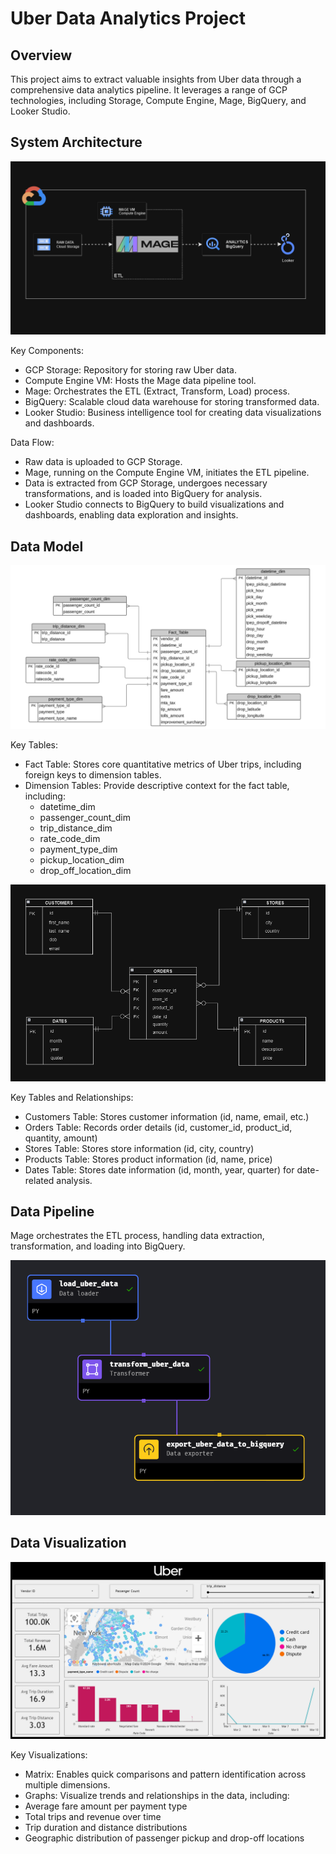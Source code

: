 
# Uber Data Analytics Project

## Overview

This project aims to extract valuable insights from Uber data through a comprehensive data analytics pipeline.
It leverages a range of GCP technologies, including Storage, Compute Engine, Mage, BigQuery, and Looker Studio.

## System Architecture

![System Architecture Diagram](uber_architecture.png)

Key Components:

- GCP Storage: Repository for storing raw Uber data.
- Compute Engine VM: Hosts the Mage data pipeline tool.
- Mage: Orchestrates the ETL (Extract, Transform, Load) process.
- BigQuery: Scalable cloud data warehouse for storing transformed data.
- Looker Studio: Business intelligence tool for creating data visualizations and dashboards.

Data Flow:

- Raw data is uploaded to GCP Storage.
- Mage, running on the Compute Engine VM, initiates the ETL pipeline.
- Data is extracted from GCP Storage, undergoes necessary transformations, and is loaded into BigQuery for analysis.
- Looker Studio connects to BigQuery to build visualizations and dashboards, enabling data exploration and insights.

## Data Model

![Fact-Dimension Table Diagram](factVSdim.png)

Key Tables:

- Fact Table: Stores core quantitative metrics of Uber trips, including foreign keys to dimension tables.
- Dimension Tables: Provide descriptive context for the fact table, including:
    - datetime_dim
    - passenger_count_dim
    - trip_distance_dim
    - rate_code_dim
    - payment_type_dim
    - pickup_location_dim
    - drop_off_location_dim

![Data Table Diagram](data_diagram.png)

Key Tables and Relationships:

- Customers Table: Stores customer information (id, name, email, etc.)
- Orders Table: Records order details (id, customer_id, product_id, quantity, amount)
- Stores Table: Stores store information (id, city, country)
- Products Table: Stores product information (id, name, price)
- Dates Table: Stores date information (id, month, year, quarter) for date-related analysis.

## Data Pipeline

Mage orchestrates the ETL process, handling data extraction, transformation, and loading into BigQuery.

![Data Pipeline](mage_pipeline.png)

## Data Visualization

![Dashboard Screenshot](lookerDashboard.png)

Key Visualizations:

- Matrix: Enables quick comparisons and pattern identification across multiple dimensions.
- Graphs: Visualize trends and relationships in the data, including:
- Average fare amount per payment type
- Total trips and revenue over time
- Trip duration and distance distributions
- Geographic distribution of passenger pickup and drop-off locations
